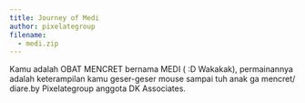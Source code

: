 ```yaml
---
title: Journey of Medi
author: pixelategroup
filename: 
  - medi.zip
---
```

Kamu adalah OBAT MENCRET bernama MEDI ( :D Wakakak), permainannya adalah keterampilan kamu geser-geser mouse sampai tuh anak ga mencret/ diare.by Pixelategroup anggota DK Associates.
